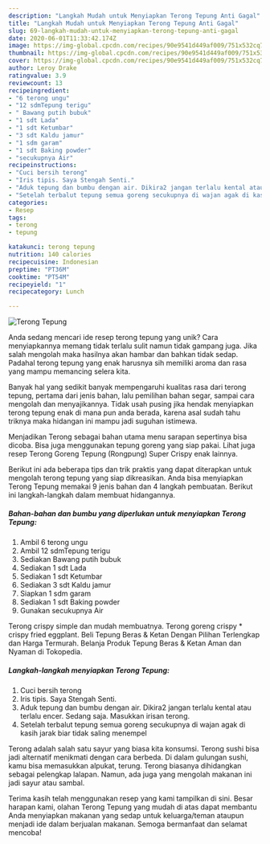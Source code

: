 ```yaml
---
description: "Langkah Mudah untuk Menyiapkan Terong Tepung Anti Gagal"
title: "Langkah Mudah untuk Menyiapkan Terong Tepung Anti Gagal"
slug: 69-langkah-mudah-untuk-menyiapkan-terong-tepung-anti-gagal
date: 2020-06-01T11:33:42.174Z
image: https://img-global.cpcdn.com/recipes/90e9541d449af009/751x532cq70/terong-tepung-foto-resep-utama.jpg
thumbnail: https://img-global.cpcdn.com/recipes/90e9541d449af009/751x532cq70/terong-tepung-foto-resep-utama.jpg
cover: https://img-global.cpcdn.com/recipes/90e9541d449af009/751x532cq70/terong-tepung-foto-resep-utama.jpg
author: Leroy Drake
ratingvalue: 3.9
reviewcount: 13
recipeingredient:
- "6 terong ungu"
- "12 sdmTepung terigu"
- " Bawang putih bubuk"
- "1 sdt Lada"
- "1 sdt Ketumbar"
- "3 sdt Kaldu jamur"
- "1 sdm garam"
- "1 sdt Baking powder"
- "secukupnya Air"
recipeinstructions:
- "Cuci bersih terong"
- "Iris tipis. Saya Stengah Senti."
- "Aduk tepung dan bumbu dengan air. Dikira2 jangan terlalu kental atau terlalu encer. Sedang saja. Masukkan irisan terong."
- "Setelah terbalut tepung semua goreng secukupnya di wajan agak di kasih jarak biar tidak saling menempel"
categories:
- Resep
tags:
- terong
- tepung

katakunci: terong tepung 
nutrition: 140 calories
recipecuisine: Indonesian
preptime: "PT36M"
cooktime: "PT54M"
recipeyield: "1"
recipecategory: Lunch

---
```



![Terong Tepung](https://img-global.cpcdn.com/recipes/90e9541d449af009/751x532cq70/terong-tepung-foto-resep-utama.jpg)

Anda sedang mencari ide resep terong tepung yang unik? Cara menyiapkannya memang tidak terlalu sulit namun tidak gampang juga. Jika salah mengolah maka hasilnya akan hambar dan bahkan tidak sedap. Padahal terong tepung yang enak harusnya sih memiliki aroma dan rasa yang mampu memancing selera kita.

Banyak hal yang sedikit banyak mempengaruhi kualitas rasa dari terong tepung, pertama dari jenis bahan, lalu pemilihan bahan segar, sampai cara mengolah dan menyajikannya. Tidak usah pusing jika hendak menyiapkan terong tepung enak di mana pun anda berada, karena asal sudah tahu triknya maka hidangan ini mampu jadi suguhan istimewa.

Menjadikan Terong sebagai bahan utama menu sarapan sepertinya bisa dicoba. Bisa juga menggunakan tepung goreng yang siap pakai. Lihat juga resep Terong Goreng Tepung (Rongpung) Super Crispy enak lainnya.


Berikut ini ada beberapa tips dan trik praktis yang dapat diterapkan untuk mengolah terong tepung yang siap dikreasikan. Anda bisa menyiapkan Terong Tepung memakai 9 jenis bahan dan 4 langkah pembuatan. Berikut ini langkah-langkah dalam membuat hidangannya.

<!--inarticleads1-->

##### Bahan-bahan dan bumbu yang diperlukan untuk menyiapkan Terong Tepung:

1. Ambil 6 terong ungu
1. Ambil 12 sdmTepung terigu
1. Sediakan  Bawang putih bubuk
1. Sediakan 1 sdt Lada
1. Sediakan 1 sdt Ketumbar
1. Sediakan 3 sdt Kaldu jamur
1. Siapkan 1 sdm garam
1. Sediakan 1 sdt Baking powder
1. Gunakan secukupnya Air


Terong crispy simple dan mudah membuatnya. Terong goreng crispy * crispy fried eggplant. Beli Tepung Beras &amp; Ketan Dengan Pilihan Terlengkap dan Harga Termurah. Belanja Produk Tepung Beras &amp; Ketan Aman dan Nyaman di Tokopedia. 

<!--inarticleads2-->

##### Langkah-langkah menyiapkan Terong Tepung:

1. Cuci bersih terong
1. Iris tipis. Saya Stengah Senti.
1. Aduk tepung dan bumbu dengan air. Dikira2 jangan terlalu kental atau terlalu encer. Sedang saja. Masukkan irisan terong.
1. Setelah terbalut tepung semua goreng secukupnya di wajan agak di kasih jarak biar tidak saling menempel


Terong adalah salah satu sayur yang biasa kita konsumsi. Terong sushi bisa jadi alternatif menikmati dengan cara berbeda. Di dalam gulungan sushi, kamu bisa memasukkan alpukat, terung. Terong biasanya dihidangkan sebagai pelengkap lalapan. Namun, ada juga yang mengolah makanan ini jadi sayur atau sambal. 

Terima kasih telah menggunakan resep yang kami tampilkan di sini. Besar harapan kami, olahan Terong Tepung yang mudah di atas dapat membantu Anda menyiapkan makanan yang sedap untuk keluarga/teman ataupun menjadi ide dalam berjualan makanan. Semoga bermanfaat dan selamat mencoba!
